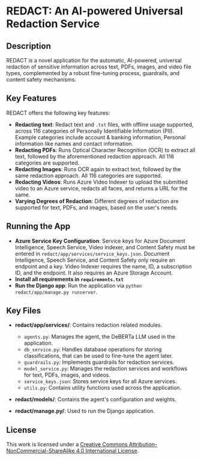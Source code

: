 # REDACT: An AI-powered Universal Redaction Service

## Description

REDACT is a novel application for the automatic, AI-powered, universal redaction of sensitive information across text, PDFs, images, and video file types, complemented by a robust fine-tuning process, guardrails, and content safety mechanisms.

## Key Features

REDACT offers the following key features:

- **Redacting text**: Redact text and `.txt` files, with offline usage supported, across 116 categories of Personally Identifiable Information (PII). Example categories include account & banking information, Personal information like names and contact information.
- **Redacting PDFs**: Runs Optical Character Recognition (OCR) to extract all text, followed by the aforementioned redaction approach. All 116 categories are supported.
- **Redacting Images**: Runs OCR again to extract text, followed by the same redaction approach. All 116 categories are supported. 
- **Redacting Videos**: Runs Azure Video Indexer to upload the submitted video to an Azure service, redacts all faces, and returns a URL for the same. 
- **Varying Degrees of Redaction**: Different degrees of redaction are supported for text, PDFs, and images, based on the user's needs.

## Running the App

- **Azure Service Key Configuration**: Service keys for Azure Document Intelligence, Speech Service, Video Indexer, and Content Safety must be entered in `redact/app/services/service_keys.json`. Document Intelligence, Speech Service, and Content Safety only require an endpoint and a key. Video Indexer requires the name, ID, a subscription ID, and the endpoint. It also requires an Azure Storage Account.
- **Install all requirements in `requirements.txt`**
- **Run the Django app**: Run the application via `python redact/app/manage.py runserver`. 


## Key Files

- **redact/app/services/**: Contains redaction related modules.
  - `agents.py`: Manages the agent, the DeBERTa LLM used in the application.
  - `db_service.py`: Handles database operations for storing classifications, that can be used to fine-tune the agent later.
  - `guardrails.py`: Implements guardrails for redaction services.
  - `model_service.py`: Manages the redaction services and workflows for text, PDFs, images, and videos.
  - `service_keys.json`: Stores service keys for all Azure services.
  - `utils.py`: Contains utility functions used across the application.

- **redact/models/**: Contains the agent's configuration and weights.

- **redact/manage.py/**: Used to run the Django application.

## License

This work is licensed under a [Creative Commons Attribution-NonCommercial-ShareAlike 4.0 International License](http://creativecommons.org/licenses/by-nc-sa/4.0/).
